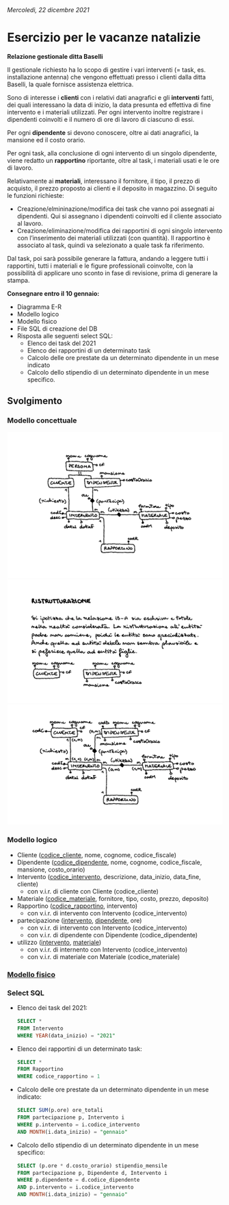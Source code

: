 *Mercoledì, 22 dicembre 2021*

# Esercizio per le vacanze natalizie

**Relazione gestionale ditta Baselli**

Il gestionale richiesto ha lo scopo di gestire i vari interventi (= task, es. installazione antenna) che vengono effettuati presso i clienti dalla ditta Baselli, la quale fornisce assistenza elettrica.

Sono di interesse i **clienti** con i relativi dati anagrafici e gli **interventi** fatti, dei quali interessano la data di inizio, la data presunta ed effettiva di fine intervento e i materiali utilizzati. Per ogni intervento inoltre registrare i dipendenti coinvolti e il numero di ore di lavoro di ciascuno di essi.

Per ogni **dipendente** si devono conoscere, oltre ai dati anagrafici, la mansione ed il costo orario.

Per ogni task, alla conclusione di ogni intervento di un singolo dipendente, viene redatto un **rapportino** riportante, oltre al task, i materiali usati e le ore di lavoro.

Relativamente ai **materiali**, interessano il fornitore, il tipo, il prezzo di acquisto, il prezzo proposto ai clienti e il deposito in magazzino.
Di seguito le funzioni richieste:
- Creazione/elmininazione/modifica dei task che vanno poi assegnati ai dipendenti. Qui si assegnano i dipendenti coinvolti ed il cliente associato al lavoro.
- Creazione/eliminazione/modifica dei rapportini di ogni singolo intervento con l’inserimento dei materiali utilizzati (con quantità). Il rapportino è associato al task, quindi va selezionato a quale task fa riferimento.

Dal task, poi sarà possibile generare la fattura, andando a leggere tutti i rapportini, tutti i materiali e le figure professionali coinvolte, con la possibilità di applicare uno sconto in fase di revisione, prima di generare la stampa.

**Consegnare entro il 10 gennaio:**
- Diagramma E-R
- Modello logico
- Modello fisico
- File SQL di creazione del DB
- Risposta alle seguenti select SQL:
  - Elenco dei task del 2021
  - Elenco dei rapportini di un determinato task
  - Calcolo delle ore prestate da un determinato dipendente in un mese indicato
  - Calcolo dello stipendio di un determinato dipendente in un mese specifico.

## Svolgimento

### Modello concettuale

![Schermata 1](Schermata%201.png)
![Schermata 2](Schermata%202.png)
![Schermata 3](Schermata%203.png)

### Modello logico

- Cliente (<ins>codice_cliente</ins>, nome, cognome, codice_fiscale)
- Dipendente (<ins>codice_dipendente</ins>, nome, cognome, codice_fiscale, mansione, costo_orario)
- Intervento (<ins>codice_intervento</ins>, descrizione, data_inizio, data_fine, cliente)
  - con v.i.r. di cliente con Cliente (codice_cliente)
- Materiale (<ins>codice_materiale</ins>, fornitore, tipo, costo, prezzo, deposito)
- Rapportino (<ins>codice_rapportino</ins>, intervento)
  - con v.i.r. di intervento con Intervento (codice_intervento)
- partecipazione (<ins>intervento</ins>, <ins>dipendente</ins>, ore)
  - con v.i.r. di intervento con Intervento (codice_intervento)
  - con v.i.r. di dipendente con Dipendente (codice_dipendente)
- utilizzo (<ins>intervento</ins>, <ins>materiale</ins>)
  - con v.i.r. di internento con Intervento (codice_intervento)
  - con v.i.r. di materiale con Materiale (codice_materiale)

### [Modello fisico](my_ditta_baselli.sql)

### Select SQL

  - Elenco dei task del 2021:

	```sql
	SELECT *
	FROM Intervento
	WHERE YEAR(data_inizio) = "2021"
	```

  - Elenco dei rapportini di un determinato task:
	
	```sql
	SELECT *
	FROM Rapportino
	WHERE codice_rapportino = 1
	```
	
  - Calcolo delle ore prestate da un determinato dipendente in un mese indicato:
	
	```sql
	SELECT SUM(p.ore) ore_totali
	FROM partecipazione p, Intervento i
	WHERE p.intervento = i.codice_intervento
	AND MONTH(i.data_inizio) = "gennaio"
	```
	
  - Calcolo dello stipendio di un determinato dipendente in un mese specifico:
	
	```sql
	SELECT (p.ore * d.costo_orario) stipendio_mensile
	FROM partecipazione p, Dipendente d, Intervento i
	WHERE p.dipendente = d.codice_dipendente
	AND p.intervento = i.codice_intervento
	AND MONTH(i.data_inizio) = "gennaio"
	```
	